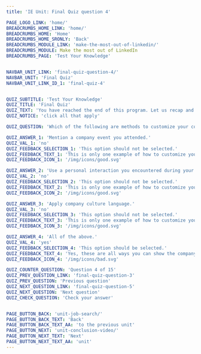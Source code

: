 ```yaml
---
title: 'IE Unit: Final Quiz question 4'

PAGE_LOGO_LINK: 'home/'
BREADCRUMBS_HOME_LINK: 'home/'
BREADCRUMBS_HOME: 'Home'
BREADCRUMBS_HOME_SRONLY: 'Back'
BREADCRUMBS_MODULE_LINK: 'make-the-most-out-of-linkedin/'
BREADCRUMBS_MODULE: Make the most out of LinkedIn
BREADCRUMBS_PAGE: 'Test Your Knowledge'


NAVBAR_UNIT_LINK: 'final-quiz-question-4/'
NAVBAR_UNIT: 'Final Quiz'
NAVBAR_UNIT_LINK_ID_1: 'final-quiz-4'


QUIZ_SUBTITLE: 'Test Your Knowledge'
QUIZ_TITLE: 'Final Quiz'
QUIZ_TEXT: 'You have reached the end of this program. Let us recap and review by answering each of the situational real-life questions with the most appropriate answer. Good Luck!'
QUIZ_NOTICE: 'click all that apply'

QUIZ_QUESTION: 'Which of the following are methods to customize your cover letter for a company?'

QUIZ_ANSWER_1: 'Mention a company event you attended.'
QUIZ_VAL_1: 'no'
QUIZ_FEEDBACK_SELECTION_1: 'This option should not be selected.'
QUIZ_FEEDBACK_TEXT_1: 'This is only one example of how to customize your Cover Letter for a company. The event can be face-to-face or virtual. Mention something that stood out to you.'
QUIZ_FEEDBACK_ICON_1: '/img/icons/good.svg'

QUIZ_ANSWER_2: 'Use a personal interaction you encountered during your company research.'
QUIZ_VAL_2: 'no'
QUIZ_FEEDBACK_SELECTION_2: 'This option should not be selected.'
QUIZ_FEEDBACK_TEXT_2: 'This is only one example of how to customize your Cover Letter for a company. Here you can mention something the person said that inspired you to apply to the company.'
QUIZ_FEEDBACK_ICON_2: '/img/icons/good.svg'

QUIZ_ANSWER_3: 'Apply company culture language.'
QUIZ_VAL_3: 'no'
QUIZ_FEEDBACK_SELECTION_3: 'This option should not be selected.'
QUIZ_FEEDBACK_TEXT_3: 'This is only one example of how to customize your Cover Letter for a company. You can find this information on the company website. This will show them that you’re a good cultural fit and share their same values.'
QUIZ_FEEDBACK_ICON_3: '/img/icons/good.svg'

QUIZ_ANSWER_4: 'All of the above.'
QUIZ_VAL_4: 'yes'
QUIZ_FEEDBACK_SELECTION_4: 'This option should be selected.'
QUIZ_FEEDBACK_TEXT_4: 'Yes, these are all ways you can show the company why you are interested in working for them and ONLY them. Besides these options you can also check out their articles on social media like LinkedIn for example. You can mention the success of a recent transaction, or something that stands out to you about the company business and where it´s heading.'
QUIZ_FEEDBACK_ICON_4: '/img/icons/bad.svg'

QUIZ_COUNTER_QUESTION: 'Question 4 of 15'
QUIZ_PREV_QUESTION_LINK: 'final-quiz-question-3'
QUIZ_PREV_QUESTION: 'Previous question'
QUIZ_NEXT_QUESTION_LINK: 'final-quiz-question-5'
QUIZ_NEXT_QUESTION: 'Next question'
QUIZ_CHECK_QUESTION: 'Check your answer'


PAGE_BUTTON_BACK: 'unit-job-search/'
PAGE_BUTTON_BACK_TEXT: 'Back'
PAGE_BUTTON_BACK_TEXT_AA: 'to the previous unit'
PAGE_BUTTON_NEXT: 'unit-conclusion-video/'
PAGE_BUTTON_NEXT_TEXT: 'Next'
PAGE_BUTTON_NEXT_TEXT_AA: 'unit'
---
```


